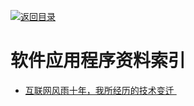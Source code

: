 [![返回目录](https://parg.co/UGo)](https://parg.co/b4z) 



# 软件应用程序资料索引



- [互联网风雨十年，我所经历的技术变迁 ](http://zhangtielei.com/posts/blog-mobile-to-ai.html?hmsr=toutiao.io&utm_medium=toutiao.io&utm_source=toutiao.io)
